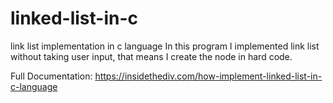# linked-list-in-c
link list implementation in c language
In this program I implemented link list without taking user input, that means I create the node in hard code.

Full Documentation: https://insidethediv.com/how-implement-linked-list-in-c-language
